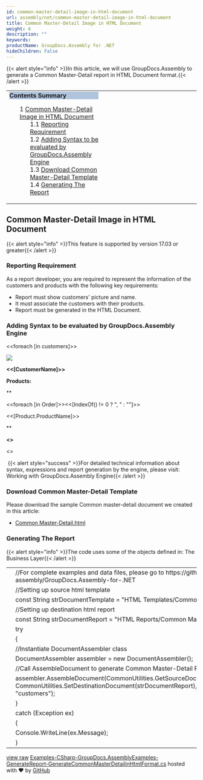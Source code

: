 ```yaml
---
id: common-master-detail-image-in-html-document
url: assembly/net/common-master-detail-image-in-html-document
title: Common Master-Detail Image in HTML Document
weight: 4
description: ""
keywords: 
productName: GroupDocs.Assembly for .NET
hideChildren: False
---
```

{{< alert style="info" >}}In this article, we will use GroupDocs.Assembly to generate a Common Master-Detail report in HTML Document format.{{< /alert >}}

<table class="sectionMacro" border="0" cellpadding="5" cellspacing="0" width="100%"><tbody><tr><td valign="top" width="50%"><div class="panel" style="border-top-width: 1px; border-right-width: 1px; border-bottom-width: 1px; border-left-width: 1px;"><div class="panelHeader" style="border-bottom-width: 1px; background-color: rgb(176, 196, 222);"><b>Contents Summary</b></div><div class="panelContent"><style type="text/css">div.rbtoc1590388624928 { padding-top: 0px; padding-right: 0px; padding-bottom: 0px; padding-left: 0px; }div.rbtoc1590388624928 ul { list-style-type: none; list-style-image: none; margin-left: 0px; }div.rbtoc1590388624928 li { margin-left: 0px; padding-left: 0px; }</style><div class="toc rbtoc1590388624928"><ul class="toc-indentation"><li><span class="TOCOutline">1</span> <a href="#CommonMaster-DetailImageinHTMLDocument-CommonMaster-DetailImageinHTMLDocument">Common Master-Detail Image in HTML Document</a><ul class="toc-indentation"><li><span class="TOCOutline">1.1</span> <a href="#CommonMaster-DetailImageinHTMLDocument-ReportingRequirement">Reporting Requirement</a></li><li><span class="TOCOutline">1.2</span> <a href="#CommonMaster-DetailImageinHTMLDocument-AddingSyntaxtobeevaluatedbyGroupDocs.AssemblyEngine">Adding Syntax to be evaluated by GroupDocs.Assembly Engine</a></li><li><span class="TOCOutline">1.3</span> <a href="#CommonMaster-DetailImageinHTMLDocument-DownloadCommonMaster-DetailTemplate">Download Common Master-Detail Template</a></li><li><span class="TOCOutline">1.4</span> <a href="#CommonMaster-DetailImageinHTMLDocument-GeneratingTheReport">Generating The Report</a></li></ul></li></ul></div></div></div></td><td valign="top" width="15%">&nbsp;</td><td valign="top" width="35%">&nbsp;</td></tr></tbody></table>

## Common Master-Detail Image in HTML Document

{{< alert style="info" >}}This feature is supported by version 17.03 or greater{{< /alert >}}

### Reporting Requirement

As a report developer, you are required to represent the information of the customers and products with the following key requirements:

*   Report must show customers' picture and name.
*   It must associate the customers with their products.
*   Report must be generated in the HTML Document.

### Adding Syntax to be evaluated by GroupDocs.Assembly Engine

<<foreach \[in customers\]>>

![](data:image/jpeg;base64,<<[Photo]>>)

**<<\[CustomerName\]>>**

**Products:**

**

<<foreach \[in Order\]>><<\[IndexOf() != 0 ? ", " : ""\]>>

<<\[Product.ProductName\]>>

**

**<</foreach>>**

<</foreach>>

 {{< alert style="success" >}}For detailed technical information about syntax, expressions and report generation by the engine, please visit: Working with GroupDocs.Assembly Engine{{< /alert >}}

### Download Common Master-Detail Template

Please download the sample Common master-detail document we created in this article:

*   [Common Master-Detail.html](https://github.com/groupdocs-assembly/GroupDocs.Assembly-for-.NET/blob/master/Examples/Data/Source/HTML%20Templates/Common%20Master-Detail.html?raw=true)

### Generating The Report

{{< alert style="info" >}}The code uses some of the objects defined in: The Business Layer{{< /alert >}}

<table class="highlight tab-size js-file-line-container" data-tab-size="8" data-paste-markdown-skip=""><tbody><tr><td id="file-examples-csharp-groupdocs-assemblyexamples-generatereport-generatecommonmasterdetailinhtmlformat-cs-L1" class="blob-num js-line-number" data-line-number="1"></td><td id="file-examples-csharp-groupdocs-assemblyexamples-generatereport-generatecommonmasterdetailinhtmlformat-cs-LC1" class="blob-code blob-code-inner js-file-line"><span class="pl-c"><span class="pl-c">//</span>For complete examples and data files, please go to https://github.com/groupdocs-assembly/GroupDocs.Assembly-for-.NET</span></td></tr><tr><td id="file-examples-csharp-groupdocs-assemblyexamples-generatereport-generatecommonmasterdetailinhtmlformat-cs-L2" class="blob-num js-line-number" data-line-number="2"></td><td id="file-examples-csharp-groupdocs-assemblyexamples-generatereport-generatecommonmasterdetailinhtmlformat-cs-LC2" class="blob-code blob-code-inner js-file-line"><span class="pl-c"><span class="pl-c">//</span>Setting up source html template</span></td></tr><tr><td id="file-examples-csharp-groupdocs-assemblyexamples-generatereport-generatecommonmasterdetailinhtmlformat-cs-L3" class="blob-num js-line-number" data-line-number="3"></td><td id="file-examples-csharp-groupdocs-assemblyexamples-generatereport-generatecommonmasterdetailinhtmlformat-cs-LC3" class="blob-code blob-code-inner js-file-line"><span class="pl-k">const</span> <span class="pl-en">String</span> <span class="pl-smi">strDocumentTemplate</span> <span class="pl-k">=</span> <span class="pl-s"><span class="pl-pds">"</span>HTML Templates/Common Master-Detail.html<span class="pl-pds">"</span></span>;</td></tr><tr><td id="file-examples-csharp-groupdocs-assemblyexamples-generatereport-generatecommonmasterdetailinhtmlformat-cs-L4" class="blob-num js-line-number" data-line-number="4"></td><td id="file-examples-csharp-groupdocs-assemblyexamples-generatereport-generatecommonmasterdetailinhtmlformat-cs-LC4" class="blob-code blob-code-inner js-file-line"><span class="pl-c"><span class="pl-c">//</span>Setting up destination html report</span></td></tr><tr><td id="file-examples-csharp-groupdocs-assemblyexamples-generatereport-generatecommonmasterdetailinhtmlformat-cs-L5" class="blob-num js-line-number" data-line-number="5"></td><td id="file-examples-csharp-groupdocs-assemblyexamples-generatereport-generatecommonmasterdetailinhtmlformat-cs-LC5" class="blob-code blob-code-inner js-file-line"><span class="pl-k">const</span> <span class="pl-en">String</span> <span class="pl-smi">strDocumentReport</span> <span class="pl-k">=</span> <span class="pl-s"><span class="pl-pds">"</span>HTML Reports/Common Master-Detail Report.html<span class="pl-pds">"</span></span>;</td></tr><tr><td id="file-examples-csharp-groupdocs-assemblyexamples-generatereport-generatecommonmasterdetailinhtmlformat-cs-L6" class="blob-num js-line-number" data-line-number="6"></td><td id="file-examples-csharp-groupdocs-assemblyexamples-generatereport-generatecommonmasterdetailinhtmlformat-cs-LC6" class="blob-code blob-code-inner js-file-line"><span class="pl-k">try</span></td></tr><tr><td id="file-examples-csharp-groupdocs-assemblyexamples-generatereport-generatecommonmasterdetailinhtmlformat-cs-L7" class="blob-num js-line-number" data-line-number="7"></td><td id="file-examples-csharp-groupdocs-assemblyexamples-generatereport-generatecommonmasterdetailinhtmlformat-cs-LC7" class="blob-code blob-code-inner js-file-line">{</td></tr><tr><td id="file-examples-csharp-groupdocs-assemblyexamples-generatereport-generatecommonmasterdetailinhtmlformat-cs-L8" class="blob-num js-line-number" data-line-number="8"></td><td id="file-examples-csharp-groupdocs-assemblyexamples-generatereport-generatecommonmasterdetailinhtmlformat-cs-LC8" class="blob-code blob-code-inner js-file-line"><span class="pl-c"><span class="pl-c">//</span>Instantiate DocumentAssembler class</span></td></tr><tr><td id="file-examples-csharp-groupdocs-assemblyexamples-generatereport-generatecommonmasterdetailinhtmlformat-cs-L9" class="blob-num js-line-number" data-line-number="9"></td><td id="file-examples-csharp-groupdocs-assemblyexamples-generatereport-generatecommonmasterdetailinhtmlformat-cs-LC9" class="blob-code blob-code-inner js-file-line"><span class="pl-en">DocumentAssembler</span> <span class="pl-smi">assembler</span> <span class="pl-k">=</span> <span class="pl-k">new</span> <span class="pl-en">DocumentAssembler</span>();</td></tr><tr><td id="file-examples-csharp-groupdocs-assemblyexamples-generatereport-generatecommonmasterdetailinhtmlformat-cs-L10" class="blob-num js-line-number" data-line-number="10"></td><td id="file-examples-csharp-groupdocs-assemblyexamples-generatereport-generatecommonmasterdetailinhtmlformat-cs-LC10" class="blob-code blob-code-inner js-file-line"><span class="pl-c"><span class="pl-c">//</span>Call AssembleDocument to generate Common Master-Detail Report in html format</span></td></tr><tr><td id="file-examples-csharp-groupdocs-assemblyexamples-generatereport-generatecommonmasterdetailinhtmlformat-cs-L11" class="blob-num js-line-number" data-line-number="11"></td><td id="file-examples-csharp-groupdocs-assemblyexamples-generatereport-generatecommonmasterdetailinhtmlformat-cs-LC11" class="blob-code blob-code-inner js-file-line"><span class="pl-smi">assembler</span>.<span class="pl-en">AssembleDocument</span>(<span class="pl-smi">CommonUtilities</span>.<span class="pl-en">GetSourceDocument</span>(<span class="pl-smi">strDocumentTemplate</span>), <span class="pl-smi">CommonUtilities</span>.<span class="pl-en">SetDestinationDocument</span>(<span class="pl-smi">strDocumentReport</span>), <span class="pl-smi">DataLayer</span>.<span class="pl-en">PopulateData</span>(), <span class="pl-s"><span class="pl-pds">"</span>customers<span class="pl-pds">"</span></span>);</td></tr><tr><td id="file-examples-csharp-groupdocs-assemblyexamples-generatereport-generatecommonmasterdetailinhtmlformat-cs-L12" class="blob-num js-line-number" data-line-number="12"></td><td id="file-examples-csharp-groupdocs-assemblyexamples-generatereport-generatecommonmasterdetailinhtmlformat-cs-LC12" class="blob-code blob-code-inner js-file-line">}</td></tr><tr><td id="file-examples-csharp-groupdocs-assemblyexamples-generatereport-generatecommonmasterdetailinhtmlformat-cs-L13" class="blob-num js-line-number" data-line-number="13"></td><td id="file-examples-csharp-groupdocs-assemblyexamples-generatereport-generatecommonmasterdetailinhtmlformat-cs-LC13" class="blob-code blob-code-inner js-file-line"><span class="pl-k">catch</span> (<span class="pl-en">Exception</span> <span class="pl-smi">ex</span>)</td></tr><tr><td id="file-examples-csharp-groupdocs-assemblyexamples-generatereport-generatecommonmasterdetailinhtmlformat-cs-L14" class="blob-num js-line-number" data-line-number="14"></td><td id="file-examples-csharp-groupdocs-assemblyexamples-generatereport-generatecommonmasterdetailinhtmlformat-cs-LC14" class="blob-code blob-code-inner js-file-line">{</td></tr><tr><td id="file-examples-csharp-groupdocs-assemblyexamples-generatereport-generatecommonmasterdetailinhtmlformat-cs-L15" class="blob-num js-line-number" data-line-number="15"></td><td id="file-examples-csharp-groupdocs-assemblyexamples-generatereport-generatecommonmasterdetailinhtmlformat-cs-LC15" class="blob-code blob-code-inner js-file-line"><span class="pl-smi">Console</span>.<span class="pl-en">WriteLine</span>(<span class="pl-smi">ex</span>.<span class="pl-smi">Message</span>);</td></tr><tr><td id="file-examples-csharp-groupdocs-assemblyexamples-generatereport-generatecommonmasterdetailinhtmlformat-cs-L16" class="blob-num js-line-number" data-line-number="16"></td><td id="file-examples-csharp-groupdocs-assemblyexamples-generatereport-generatecommonmasterdetailinhtmlformat-cs-LC16" class="blob-code blob-code-inner js-file-line">}</td></tr></tbody></table>

[view raw](https://gist.github.com/rida-fatima-aspose/31319a8a70569c70ad671106eeb1404b/raw/ed2fa4e17896e90fe19811625eb251e4817c6848/Examples-CSharp-GroupDocs.AssemblyExamples-GenerateReport-GenerateCommonMasterDetailinHtmlFormat.cs) [Examples-CSharp-GroupDocs.AssemblyExamples-GenerateReport-GenerateCommonMasterDetailinHtmlFormat.cs](https://gist.github.com/rida-fatima-aspose/31319a8a70569c70ad671106eeb1404b#file-examples-csharp-groupdocs-assemblyexamples-generatereport-generatecommonmasterdetailinhtmlformat-cs) hosted with ❤ by [GitHub](https://github.com)
